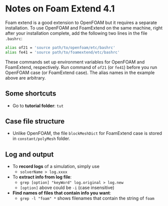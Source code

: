 # Notes on Foam Extend 4.1
Foam extend is a good extension to OpenFOAM but it requires a separate installation. To use OpenFOAM and FoamExtend on the same machine, right after your installation complete, add the following two lines in the file `.bashrc`:

```bash
alias of21 = 'source path/to/openfoam/etc/bashrc'
alias fe41 = 'source path/to/foamextend/etc/bashrc'
```
These commands set up environment variables for OpenFOAM and FoamExtend, respectively. Run command of `of21` (or `fe41`) before you run OpenFOAM case (or FoamExtend case). The alias names in the example above are arbitrary.

## Some shortcuts
- Go to **tutorial folder**: `tut`

## Case file structure
- Unlike OpenFOAM, the file `blockMeshDict` for FoamExtend case is stored in `constant/polyMesh` folder.

## Log and output
- To **record logs** of a simulation, simply use
    * `solverName > log.xxxx`
- To **extract info from log file**:
    * `grep [option] "keyWord" log.original > log.new`
    * `[option]` above could be `-i` (case insensitive)
- **Find names of files that contain info you want**:
    * `grep -l "foam" *` shows filenames that contain the string of `foam`